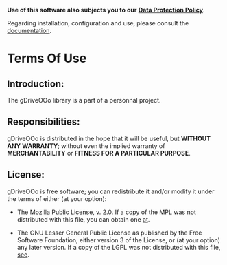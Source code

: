 **Use of this software also subjects you to our** [**Data Protection Policy**](https://prrvchr.github.io/gDriveOOo/gDriveOOo/registration/PrivacyPolicy_en).

Regarding installation, configuration and use, please consult the [documentation](https://prrvchr.github.io/gDriveOOo).

# Terms Of Use

## Introduction:

The gDriveOOo library is a part of a personnal project.

## Responsibilities:

gDriveOOo is distributed in the hope that it will be useful, but **WITHOUT ANY WARRANTY**; without even the implied warranty of **MERCHANTABILITY** or **FITNESS FOR A PARTICULAR PURPOSE**.

## License:

gDriveOOo is free software; you can redistribute it and/or modify it under the terms of either (at your option):

- The Mozilla Public License, v. 2.0. If a copy of the MPL was not distributed with this file, you can obtain one [at](http://mozilla.org/MPL/2.0/).

- The GNU Lesser General Public License as published by the Free Software Foundation, either version 3 of the License, or (at your option) any later version. If a copy of the LGPL was not distributed with this file, [see](http://www.gnu.org/licenses/).
